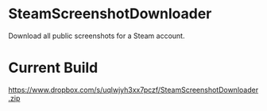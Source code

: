 # SteamScreenshotDownloader

Download all public screenshots for a Steam account.

# Current Build

https://www.dropbox.com/s/uqlwjyh3xx7pczf/SteamScreenshotDownloader.zip
